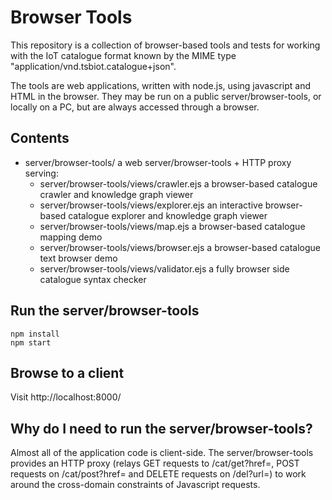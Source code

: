 Browser Tools
=============

This repository is a collection of browser-based tools and tests for working with the IoT catalogue format known by the MIME type "application/vnd.tsbiot.catalogue+json".

The tools are web applications, written with node.js, using javascript and HTML in the browser.
They may be run on a public server/browser-tools, or locally on a PC, but are always accessed through a browser.

Contents
--------

 * server/browser-tools/ a web server/browser-tools + HTTP proxy serving:
   * server/browser-tools/views/crawler.ejs a browser-based catalogue crawler and knowledge graph viewer
   * server/browser-tools/views/explorer.ejs an interactive browser-based catalogue explorer and knowledge graph viewer
   * server/browser-tools/views/map.ejs a browser-based catalogue mapping demo
   * server/browser-tools/views/browser.ejs a browser-based catalogue text browser demo
   * server/browser-tools/views/validator.ejs a fully browser side catalogue syntax checker

Run the server/browser-tools
--------------

    npm install
    npm start

Browse to a client
------------------

Visit http://localhost:8000/


Why do I need to run the server/browser-tools?
--------------------------------

Almost all of the application code is client-side. The server/browser-tools provides an HTTP proxy (relays GET requests to /cat/get?href=, POST requests on /cat/post?href= and DELETE requests on /del?url=) to work around the cross-domain constraints of Javascript requests.


